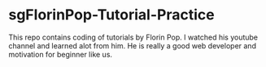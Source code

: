 # sgFlorinPop-Tutorial-Practice
This repo contains coding of tutorials by Florin Pop. I watched his youtube channel and learned alot from him. He is really a good web developer and motivation for beginner like us.
